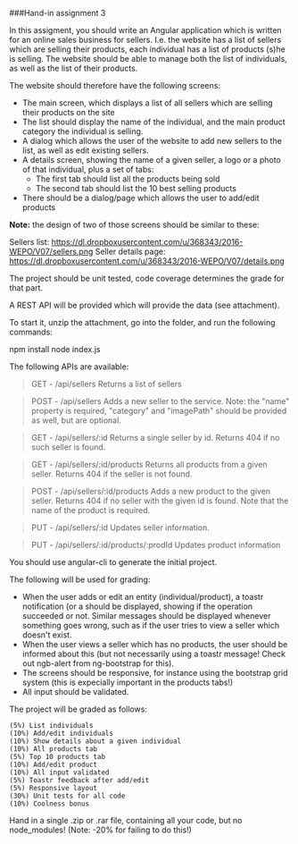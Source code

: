 ###Hand-in assignment 3

In this assigment, you should write an Angular application which is written for an online sales business for sellers. I.e. the website has a list of sellers which are selling their products, each individual has a list of products (s)he is selling. The website should be able to manage both the list of individuals, as well as the list of their products.

The website should therefore have the following screens:

- The main screen, which displays a list of all sellers which are selling their products on the site
- The list should display the name of the individual, and the main product category the individual is selling.
- A dialog which allows the user of the website to add new sellers to the list, as well as edit existing sellers.
- A details screen, showing the name of a given seller, a logo or a photo of that individual, plus a set of tabs:
  - The first tab should list all the products being sold
  - The second tab should list the 10 best selling products
- There should be a dialog/page which allows the user to add/edit products

**Note:** the design of two of those screens should be similar to these:

Sellers list: https://dl.dropboxusercontent.com/u/368343/2016-WEPO/V07/sellers.png
Seller details page: https://dl.dropboxusercontent.com/u/368343/2016-WEPO/V07/details.png

The project should be unit tested, code coverage determines the grade for that part.

A REST API will be provided which will provide the data (see attachment).

To start it, unzip the attachment, go into the folder, and run the following commands:

npm install
node index.js

The following APIs are available:

> GET - /api/sellers
> Returns a list of sellers

> POST - /api/sellers
> Adds a new seller to the service. Note: the "name" property is required, "category" and "imagePath" should be provided as well, but are optional.

> GET - /api/sellers/:id
> Returns a single seller by id. Returns 404 if no such seller is found.

> GET  - /api/sellers/:id/products
> Returns all products from a given seller. Returns 404 if the seller is not found.

> POST - /api/sellers/:id/products
> Adds a new product to the given seller. Returns 404 if no seller with the given id is found. Note that the name of the product is required.

> PUT - /api/sellers/:id
> Updates seller information.

> PUT - /api/sellers/:id/products/:prodId
> Updates product information
 
You should use angular-cli to generate the initial project.

The following will be used for grading:

- When the user adds or edit an entity (individual/product), a toastr notification (or a should be displayed, showing if the operation succeeded or not. Similar messages should be displayed whenever something goes wrong, such as if the user tries to view a seller which doesn't exist.
- When the user views a seller which has no products, the user should be informed about this (but not necessarily using a toastr message! Check out ngb-alert from ng-bootstrap for this).
- The screens should be responsive, for instance using the bootstrap grid system (this is expecially important in the products tabs!)
- All input should be validated.

The project will be graded as follows:

    (5%) List individuals
    (10%) Add/edit individuals
    (10%) Show details about a given individual
    (10%) All products tab
    (5%) Top 10 products tab
    (10%) Add/edit product
    (10%) All input validated
    (5%) Toastr feedback after add/edit
    (5%) Responsive layout
    (30%) Unit tests for all code
    (10%) Coolness bonus

Hand in a single .zip or .rar file, containing all your code, but no node_modules! (Note: -20% for failing to do this!)